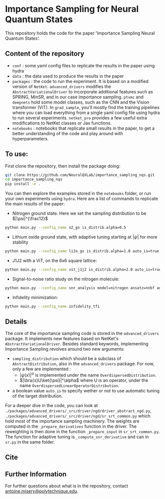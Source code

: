 # Importance Sampling for Neural Quantum States
This repository holds the code for the paper 'Importance Sampling Neural Quantum States'.

## Content of the repository
 - `conf` : some yaml config files to replicate the results in the paper using hydra
 - `data` : the data used to produce the results in the paper
 - `packages` : the code to run the experiment. It is based on a modified version of `NetKet`. `advanced_drivers` modifies the `AbstractVariationalDriver` to incorporate additional features such as SPRING, MinSR, and in our case importance sampling. `ptvmc` and `deepnets` hold some model classes, such as the CNN and the Vision transformer (ViT). In `grad_sample`, you'll mostly find the training pipelines where you can load everything from a single yaml config file using hydra to run several experiments. `netket_pro` provides a few useful extra modifications to NetKet classes or Jax functions.
 - `notebooks` : notebooks that replicate small results in the paper, to get a better understanding of the code and play around with hyperparameters.

## To use:
First clone the repository, then install the package doing:

```bash
git clone https://github.com/NeuralQXLab/importance_sampling_nqs.git
cd importance_sampling_nqs
pip install -e .
```

You can then explore the examples stored in the `notebooks` folder, or run your own experiments using `hydra`.
Here are a list of commands to replicate the main results of the paper:
- Nitrogen ground state. Here we set the sampling distribution to be $|\psi|^{\frac12}$ 
```bash
python main.py --config_name n2_gs is_distrib.alpha=0.5
```
- Lithium oxide ground state, with adaptive tuning starting at $|\psi|$ for more stability
```bash
python main.py --config_name li2o_gs is_distrib.alpha=1.0 auto_is=true
```
- J1J2 with a ViT, on the 6x6 square lattice:
```bash
python main.py --config_name vit_j1j2 is_distrib.alpha=2.0 auto_is=true model.L=6
```
- Signal-to-noise ratio study on the nitrogen molecule:
```bash
python main.py --config_name snr_analysis model=nitrogen ansatz=nnbf ansatz.hidden_units=32
```
- Infidelity minimization:
```bash
python main.py --config_name infidelity_tfi
```

## Details

The core of the importance sampling code is stored in the `advanced_drivers` package. It implements new features based on NetKet's `AbstractVariationalDriver`. Besides standard keywords, implementing Importance Sampling revolves around two new arguments:

 - `sampling_distribution` which should be a subclass of `AbstractDistribution`, also in the `advanced_drivers` package. For now, only a few are implemented :
     - $|\psi(x)|^\alpha$ is implemented under the name `OverdispersedDistribution`.
     - $|\bra{x}U\ket{\psi}|^\alpha$ where U is an operator, under the name `OverdispersedLinearOperatorDistribution`.
 -  a boolean value `auto_is` to specify wether or not to use automatic tuning of the target distribution.

 For a deeper dive in the code, you can look at `./packages/advanced_drivers/_src/driver/ngd/driver_abstract_ngd.py`, `./packages/advanced_drivers/_src/driver/ngd/sr_srt_common.py` which hold most of the importance sampling machinery. The weights are computed in the `_prepare_derivatives` function in the driver. The reweighting is then done in the function `_prepare_input` in `sr_srt_common.py`. The function for adaptive tuning is `_compute_snr_derivative` and can in `sr.py` in the same folder.

## Cite

## Further Information
For further questions about what is in the repository, contact antoine.misery@polytechnique.edu.


